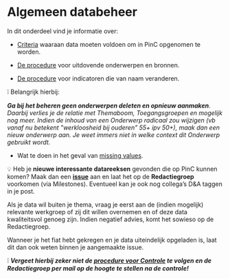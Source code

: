 # Algemeen databeheer


In dit onderdeel vind je informatie over:

- [Criteria](https://github.com/provinciesincijfers/JiveDocumentation/blob/master/01.%20Algemeen%20databeheer/Criteria%20voor%20opname%20in%20PinC.md) waaraan data moeten voldoen om in PinC opgenomen te worden.

- [De procedure](https://github.com/provinciesincijfers/JiveDocumentation/blob/master/01.%20Algemeen%20databeheer/Levensloop%20onderwerpen%20en%20bronnen.md) voor uitdovende onderwerpen en bronnen.

- [De procedure](https://github.com/provinciesincijfers/JiveDocumentation/blob/master/01.%20Algemeen%20databeheer/Veranderende%20indicatorennamen) voor indicatoren die van naam veranderen.

:grey_exclamation: Belangrijk hierbij:

***Ga bij het beheren geen onderwerpen deleten en opnieuw aanmaken***. *Daarbij verlies je de relatie met Themaboom, Toegangsgroepen en mogelijk nog meer.
Indien de inhoud van een Onderwerp radicaal zou wijzigen (vb vanaf nu betekent &quot;werkloosheid bij ouderen&quot; 55+ ipv 50+), maak dan een nieuw onderwerp aan. Je weet immers niet in welke context dit Onderwerp gebruikt wordt.*

- Wat te doen in het geval van [missing values](https://github.com/provinciesincijfers/JiveDocumentation/blob/master/01.%20Algemeen%20databeheer/Missing%20values.md).


💡 Heb je **nieuwe interessante datareeksen** gevonden die op PinC kunnen komen? Maak dan een [**issue**](https://github.com/provinciesincijfers/PinC-taakopvolging/issues) aan en laat het op de **Redactiegroep** voorkomen (via Milestones). Eventueel kan je ook nog collega’s D&A taggen in je post. 

Als je data wil buiten je thema, vraag je eerst aan de (indien mogelijk) relevante werkgroep of zij dit willen overnemen en of deze data kwaliteitsvol genoeg zijn. Indien negatief advies, komt het sowieso op de Redactiegroep.

Wanneer je het fiat hebt gekregen en je data uiteindelijk opgeladen is, laat dit dan ook weten binnen je aangemaakte issue.

:grey_exclamation: ***Vergeet hierbij zeker niet de [procedure voor Controle](https://github.com/provinciesincijfers/JiveDocumentation/blob/master/09.%20Controle/Draaiboek%20voor%20controle.md) te volgen en de Redactiegroep per mail op de hoogte te stellen na de controle!***
